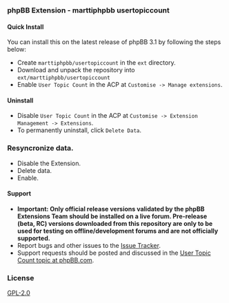 ### phpBB Extension - marttiphpbb usertopiccount

#### Quick Install

You can install this on the latest release of phpBB 3.1 by following the steps below:

* Create `marttiphpbb/usertopiccount` in the `ext` directory.
* Download and unpack the repository into `ext/marttiphpbb/usertopiccount`
* Enable `User Topic Count` in the ACP at `Customise -> Manage extensions`.

#### Uninstall

* Disable `User Topic Count` in the ACP at `Customise -> Extension Management -> Extensions`.
* To permanently uninstall, click `Delete Data`.

### Resyncronize data. 

* Disable the Extension.
* Delete data.
* Enable.

#### Support

* **Important: Only official release versions validated by the phpBB Extensions Team should be installed on a live forum. Pre-release (beta, RC) versions downloaded from this repository are only to be used for testing on offline/development forums and are not officially supported.**
* Report bugs and other issues to the [Issue Tracker](https://github.com/marttiphpbb/phpbb-ext-usertopiccount/issues).
* Support requests should be posted and discussed in the [User Topic Count topic at phpBB.com](https://www.phpbb.com/community/viewtopic.php?f=456&t=2287936).

### License

[GPL-2.0](license.txt)
